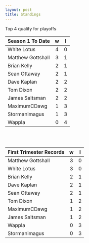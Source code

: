 ```yaml
---
layout: post
title: Standings
---
```



Top 4 qualify for playoffs

|  **Season 1 To Date** | **w**  | **l**  |
| --- |:---:|:---:|
| White Lotus  | 4 | 0 |
| Matthew Gottshall | 3 | 1 |
| Brian Kelly | 2 | 1 |
| Sean Ottaway | 2 | 1 |
| Dave Kaplan  | 2 | 2 |
| Tom Dixon  | 2 | 2 |
| James Saltsman | 2 | 2 |
| MaximumCDawg | 1 | 3 |
| Stormanimagus | 1 | 3 |
| Wappla | 0 | 4 |


<br /><br />

|  **First Trimester Records** | **w**  | **l**  |
| --- |:---:|:---:|
| Matthew Gottshall | 3 | 0 |
| White Lotus  | 3 | 0 |
| Brian Kelly | 2 | 1 |
| Dave Kaplan  | 2 | 1 |
| Sean Ottaway | 2 | 1 |
| Tom Dixon  | 1 | 2 |
| MaximumCDawg | 1 | 2 |
| James Saltsman | 1 | 2 |
| Wappla | 0 | 3 |
| Stormanimagus | 0 | 3 |


